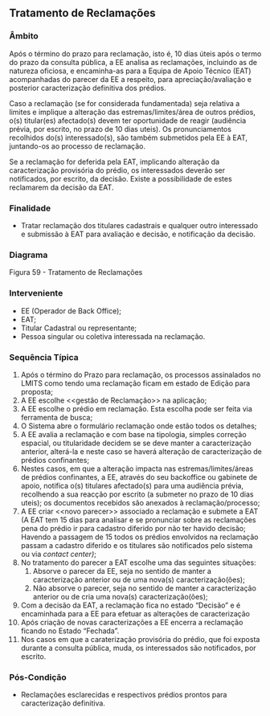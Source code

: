 ## Tratamento de Reclamações

### Âmbito

Após o término do prazo para reclamação, isto é, 10 dias úteis após o termo do prazo da consulta pública, a EE analisa as reclamações, incluindo as de natureza oficiosa, e encaminha-as para a Equipa de Apoio Técnico \(EAT\) acompanhadas do parecer da EE a respeito, para apreciação/avaliação e posterior caracterização definitiva dos prédios.

Caso a reclamação \(se for considerada fundamentada\) seja relativa a limites e implique a alteração das estremas/limites/área de outros prédios, o\(s\) titular\(es\) afectado\(s\) devem ter oportunidade de reagir \(audiência prévia, por escrito, no prazo de 10 dias uteis\). Os pronunciamentos recolhidos do\(s\) interessado\(s\), são também submetidos pela EE à EAT, juntando-os ao processo de reclamação.

Se a reclamação for deferida pela EAT, implicando alteração da caracterização provisória do prédio, os interessados deverão ser notificados, por escrito, da decisão. Existe a possibilidade de estes reclamarem da decisão da EAT.

### Finalidade

* Tratar reclamação dos titulares cadastrais e qualquer outro interessado e submissão à EAT para avaliação e decisão, e notificação da decisão.

### Diagrama

Figura 59 - Tratamento de Reclamações

### Interveniente

* EE \(Operador de Back Office\);
* EAT;
* Titular Cadastral ou representante;
* Pessoa singular ou coletiva interessada na reclamação.

### Sequência Típica

1. Após o término do Prazo para reclamação, os processos assinalados no LMITS como tendo uma reclamação ficam em estado de Edição para proposta;
2. A EE escolhe &lt;&lt;gestão de Reclamação&gt;&gt; na aplicação;
3. A EE escolhe o prédio em reclamação. Esta escolha pode ser feita via ferramenta de busca;
4. O Sistema abre o formulário reclamação onde estão todos os detalhes;
5. A EE avalia a reclamação e com base na tipologia, simples correção espacial, ou titularidade decidem se se deve manter a caracterização anterior, alterá-la e neste caso se haverá alteração de caracterização de prédios confinantes;
6. Nestes casos, em que a alteração impacta nas estremas/limites/áreas de prédios confinantes, a EE, através do seu backoffice ou gabinete de apoio, notifica o\(s\) titulares afectado\(s\) para uma audiência prévia, recolhendo a sua reacção por escrito \(a submeter no prazo de 10 dias uteis\); os documentos recebidos são anexados à reclamação/processo;
7. A EE criar &lt;&lt;novo parecer&gt;&gt; associado a reclamação e submete a EAT \(A EAT tem 15 dias para analisar e se pronunciar sobre as reclamações pena do prédio ir para cadastro diferido por não ter havido decisão; Havendo a passagem de 15 todos os prédios envolvidos na reclamação passam a cadastro diferido e os titulares são notificados pelo sistema ou via _contact_ _center\)_;
8. No tratamento do parecer a EAT escolhe uma das seguintes situações:
   1. Absorve o parecer da EE, seja no sentido de manter a caracterização anterior ou de uma nova\(s\) caracterização\(ões\);
   2. Não absorve o parecer, seja no sentido de manter a caracterização anterior ou de cria uma nova\(s\) caracterização\(ões\);
9. Com a decisão da EAT, a reclamação fica no estado “Decisão” e é encaminhada para a EE para efetuar as alterações de caracterização
10. Após criação de novas caracterizações a EE encerra a reclamação ficando no Estado “Fechada”.
11. Nos casos em que a caraterização provisória do prédio, que foi exposta durante a consulta pública, muda, os interessados são notificados, por escrito.

### Pós-Condição

* Reclamações esclarecidas e respectivos prédios prontos para caracterização definitiva.




